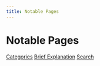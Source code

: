 ```yaml
---
title: Notable Pages
---
```


# Notable Pages

[Categories](categories.md)
[Brief Explanation](brief_explanation.md)
[Search](search.md)
